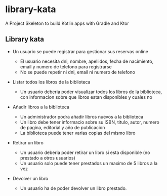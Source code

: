 # library-kata

A Project Skeleton to build Kotlin apps with Gradle and Ktor

## Library kata

- Un usuario se puede registrar para gestionar sus reservas online
    - El usuario necesita dni, nombre, apellidos, fecha de nacimiento, email y numero de telefono para registrarse
    - No se puede repetir ni dni, email ni numero de telefono

- Listar todos los libros de la biblioteca
    - Un usuario deberia poder visualizar todos los libros de la biblioteca, con informacion sobre que libros estan disponibles y cuales no

- Añadir libros a la biblioteca
    - Un administrador podra añadir libros nuevos a la biblioteca
    - Un libro debe tener informacio sobre su ISBN, titulo, autor, numero de pagina, editorial y año de publicacion
    - La biblioteca puede tener varias copias del mismo libro

- Retirar un libro
    - Un usuario deberia poder retirar un libro si esta disponible (no prestado a otros usuarios)
    - Un usuario solo puede tener prestados un maximo de 5 libros a la vez

- Devolver un libro
    - Un usuario ha de poder devolver un libro prestado.
